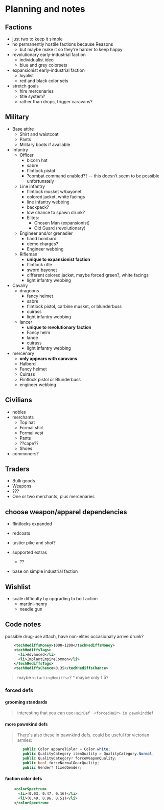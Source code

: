 # Planning and notes


## Factions

- just two to keep it simple
- no permanently hostile factions because Reasons
	- but maybe make it so they're harder to keep happy
- revolutionary early-industrial faction
	- individualist ideo
	- blue and grey colorsets
- expansionist early-industrial faction
	- loyalist
	- red and black color sets
- stretch goals
	- hire mercenaries
	- title system?
	- rather than drops, trigger caravans?


## Military

- Base attire
	- Shirt and waistcoat
	- Pants
	- Military boots if available
- Infantry
	- Officer
		- bicorn hat
		- sabre
		- flintlock pistol
		- ?combat command enabled?? -- this doesn't seem to be possible unfortunately
	- Line infantry
		- flintlock musket w/bayonet
		- colored jacket, white facings
		- line infantry webbing
		- backpack?
		- low chance to spawn drunk?
		- Elites:
			- Chosen Man (expansionist)
			- Old Guard (revolutionary)
	- Engineer and/or grenadier
		- hand bombard
		- demo charges?
		- Engineer webbing
	- Rifleman
		- **unique to expansionist faction**
		- flintlock rifle
		- sword bayonet
		- different colored jacket, maybe forced green?, white facings
		- light infantry webbing
- Cavalry
	- dragoons
		- fancy helmet
		- sabre
		- flintlock pistol, carbine musket, or blunderbuss
		- cuirass
		- light infantry webbing
	- lancer
		- **unique to revolutionary faction**
		- Fancy helm
		- lance
		- cuirass
		- light infantry webbing
- mercenary
	- **only appears with caravans**
	- Halberd
	- Fancy helmet
	- Cuirass
	- Flintlock pistol or Blunderbuss
	- engineer webbing


## Civilians

- nobles
- merchants
	- Top hat
	- Formal shirt
	- Formal vest
	- Pants
	- ??cape??
	- Shoes
- commoners?


## Traders

- Bulk goods
- Weapons
- ???
- One or two merchants, plus mercenaries


## choose weapon/apparel dependencies

- flintlocks expanded
- redcoats
- tastier pike and shot?
- supported extras
	- ??

- base on simple industrial faction


## Wishlist

- scale difficulty by upgrading to bolt action
	- martini-henry
	- needle gun


## Code notes

possible drug-use attach, have non-elites occasionally arrive drunk?

```xml
    <techHediffsMoney>1000~1200</techHediffsMoney>
    <techHediffsTags>
      <li>Advanced</li>
      <li>ImplantEmpireCommon</li>
    </techHediffsTags>
    <techHediffsChance>0.35</techHediffsChance>
```

> maybe `<startingHediffs>`?
^ maybe only 1.5?


### forced defs


#### grooming standards

> interesting that you can use `HairDef  <forcedHair> in pawnkinddef`


#### more pawnkind defs

> There's also these in pawnkind defs, could be useful for victorian armies:

```C#
        public Color apparelColor = Color.white;
        public QualityCategory itemQuality = QualityCategory.Normal;
        public QualityCategory? forceWeaponQuality;
        public bool forceNormalGearQuality;
        public Gender? fixedGender;
```


#### faction color defs

```xml
    <colorSpectrum>
      <li>(0.03, 0.47, 0.16)</li>
      <li>(0.49, 0.96, 0.51)</li>
    </colorSpectrum>
```
